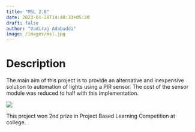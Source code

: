 ```yaml
---
title: "MSL 2.0"
date: 2023-01-20T14:48:33+05:30
draft: false
author: "Vadiraj Adabaddi"    
image: /images/msl.jpg
---
```

# Description

The main aim of this project is to provide an alternative and inexpensive solution to automation of lights using a PIR sensor.
The cost of the sensor module was reduced to half with this implementation.

![](/msl-real.jpg)

This project won 2nd prize in Project Based Learning Competition at college.

